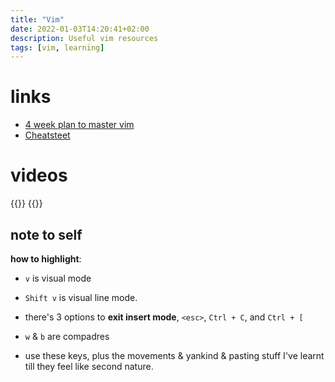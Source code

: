 ```yaml
---
title: "Vim"
date: 2022-01-03T14:20:41+02:00
description: Useful vim resources 
tags: [vim, learning]
---
```


# links
- [4 week plan to master vim](https://peterxjang.com/blog/how-to-learn-vim-a-four-week-plan.html)
- [Cheatsteet](https://vimsheet.com/)


# videos
{{<youtube wlR5gYd6um0>}}
{{<youtube H3o4l4GVLW0>}}

## note to self
**how to highlight**:
- `v` is visual mode
- `Shift v` is visual line mode.

- there's 3 options to **exit insert mode**, `<esc>`, `Ctrl + C`, and `Ctrl + [` 
- `w` & `b` are compadres
- use these keys, plus the movements & yankind & pasting stuff I've learnt till they feel like second nature.
